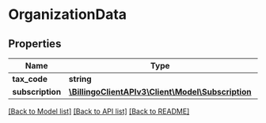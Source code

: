 # OrganizationData

## Properties
Name | Type | Description | Notes
------------ | ------------- | ------------- | -------------
**tax_code** | **string** |  | [optional] 
**subscription** | [**\BillingoClientAPIv3\Client\Model\Subscription**](Subscription.md) |  | [optional] 

[[Back to Model list]](../../README.md#documentation-for-models) [[Back to API list]](../../README.md#documentation-for-api-endpoints) [[Back to README]](../../README.md)

